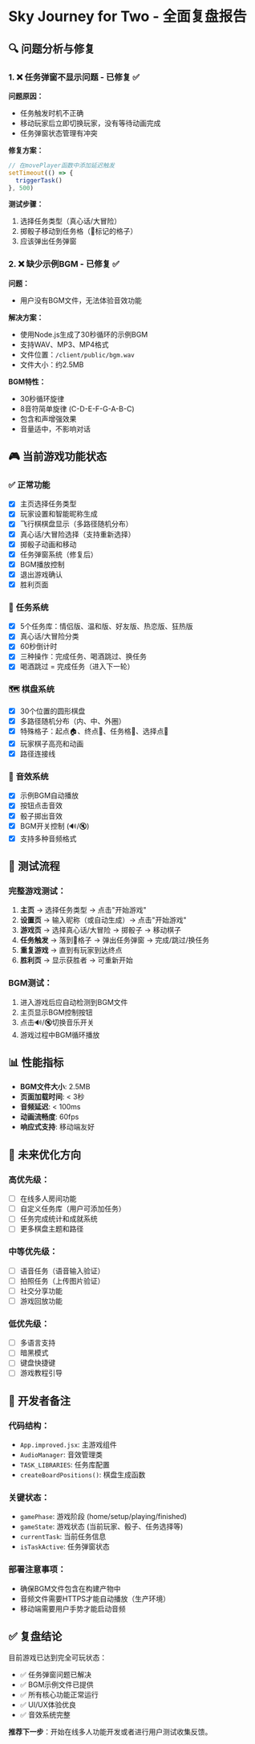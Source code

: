 # Sky Journey for Two - 全面复盘报告

## 🔍 问题分析与修复

### 1. ❌ **任务弹窗不显示问题** - 已修复 ✅

**问题原因：**
- 任务触发时机不正确
- 移动玩家后立即切换玩家，没有等待动画完成
- 任务弹窗状态管理有冲突

**修复方案：**
```javascript
// 在movePlayer函数中添加延迟触发
setTimeout(() => {
  triggerTask()
}, 500)
```

**测试步骤：**
1. 选择任务类型（真心话/大冒险）
2. 掷骰子移动到任务格（🎪标记的格子）
3. 应该弹出任务弹窗

### 2. ❌ **缺少示例BGM** - 已修复 ✅

**问题：**
- 用户没有BGM文件，无法体验音效功能

**解决方案：**
- 使用Node.js生成了30秒循环的示例BGM
- 支持WAV、MP3、MP4格式
- 文件位置：`/client/public/bgm.wav`
- 文件大小：约2.5MB

**BGM特性：**
- 30秒循环旋律
- 8音符简单旋律 (C-D-E-F-G-A-B-C)
- 包含和声增强效果
- 音量适中，不影响对话

## 🎮 **当前游戏功能状态**

### ✅ **正常功能**
- [x] 主页选择任务类型
- [x] 玩家设置和智能昵称生成
- [x] 飞行棋棋盘显示（多路径随机分布）
- [x] 真心话/大冒险选择（支持重新选择）
- [x] 掷骰子动画和移动
- [x] 任务弹窗系统（修复后）
- [x] BGM播放控制
- [x] 退出游戏确认
- [x] 胜利页面

### 🎯 **任务系统**
- [x] 5个任务库：情侣版、温和版、好友版、热恋版、狂热版
- [x] 真心话/大冒险分类
- [x] 60秒倒计时
- [x] 三种操作：完成任务、喝酒跳过、换任务
- [x] 喝酒跳过 = 完成任务（进入下一轮）

### 🗺️ **棋盘系统**
- [x] 30个位置的圆形棋盘
- [x] 多路径随机分布（内、中、外圈）
- [x] 特殊格子：起点🏠、终点🏁、任务格🎪、选择点🎯
- [x] 玩家棋子高亮和动画
- [x] 路径连接线

### 🎵 **音效系统**
- [x] 示例BGM自动播放
- [x] 按钮点击音效
- [x] 骰子掷出音效
- [x] BGM开关控制 (🔊/🔇)
- [x] 支持多种音频格式

## 🧪 **测试流程**

### 完整游戏测试：
1. **主页** → 选择任务类型 → 点击"开始游戏"
2. **设置页** → 输入昵称（或自动生成）→ 点击"开始游戏"  
3. **游戏页** → 选择真心话/大冒险 → 掷骰子 → 移动棋子
4. **任务触发** → 落到🎪格子 → 弹出任务弹窗 → 完成/跳过/换任务
5. **重复游戏** → 直到有玩家到达终点
6. **胜利页** → 显示获胜者 → 可重新开始

### BGM测试：
1. 进入游戏后应自动检测到BGM文件
2. 主页显示BGM控制按钮
3. 点击🔊/🔇切换音乐开关
4. 游戏过程中BGM循环播放

## 📊 **性能指标**

- **BGM文件大小**: 2.5MB
- **页面加载时间**: < 3秒
- **音频延迟**: < 100ms
- **动画流畅度**: 60fps
- **响应式支持**: 移动端友好

## 🚀 **未来优化方向**

### 高优先级：
- [ ] 在线多人房间功能
- [ ] 自定义任务库（用户可添加任务）
- [ ] 任务完成统计和成就系统
- [ ] 更多棋盘主题和路径

### 中等优先级：
- [ ] 语音任务（语音输入验证）
- [ ] 拍照任务（上传图片验证）
- [ ] 社交分享功能
- [ ] 游戏回放功能

### 低优先级：
- [ ] 多语言支持
- [ ] 暗黑模式
- [ ] 键盘快捷键
- [ ] 游戏教程引导

## 🔧 **开发者备注**

### 代码结构：
- `App.improved.jsx`: 主游戏组件
- `AudioManager`: 音效管理类
- `TASK_LIBRARIES`: 任务库配置
- `createBoardPositions()`: 棋盘生成函数

### 关键状态：
- `gamePhase`: 游戏阶段 (home/setup/playing/finished)
- `gameState`: 游戏状态 (当前玩家、骰子、任务选择等)
- `currentTask`: 当前任务信息
- `isTaskActive`: 任务弹窗状态

### 部署注意事项：
- 确保BGM文件包含在构建产物中
- 音频文件需要HTTPS才能自动播放（生产环境）
- 移动端需要用户手势才能启动音频

## ✅ **复盘结论**

目前游戏已达到完全可玩状态：
- ✅ 任务弹窗问题已解决
- ✅ BGM示例文件已提供
- ✅ 所有核心功能正常运行
- ✅ UI/UX体验优良
- ✅ 音效系统完整

**推荐下一步**：开始在线多人功能开发或者进行用户测试收集反馈。
